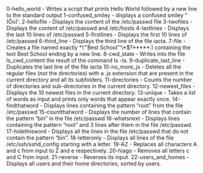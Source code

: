 0-hello_world - Writes a script that prints Hello World followed by a new line to the standard output
1-confused_smiley - displays a confused smiley "(Ôo)'.
2-hellofile - Displays the content of the /etc/passwd file
3-twofiles - Displays the content of /etc/passwd and /etc/hosts
4-lastlines - Displays the last 10 lines of /etc/passwd
5-firstlines - Displays the first 10 lines of /etc/passwd
6-third_line -  Displays the third line of the file iacta.
7-file - Creates a file named exactly \*\\'"Best School"\'\\*$\?\*\*\*\*\*:) containing the text Best School ending by a new line.
8-cwd_state - Writes into the file ls_cwd_content the result of the command ls -la. 
9-duplicate_last_line - Duplicates the last line of the file iacta
10-no_more_js - Deletes all the regular files (not the directories) with a .js extension that are present in the current directory and all its subfolders.
11-directories - Counts the number of directories and sub-directories in the current directory.
12-newest_files - Displays the 10 newest files in the current directory.
13-unique - Takes a list of words as input and prints only words that appear exactly once.
14-findthatword - Displays lines containing the pattern “root” from the file /etc/passwd
15-countthatword - Displays the number of lines that contain the pattern “bin” in the file /etc/passwd
16-whatsnext - Displays lines containing the pattern “root” and 3 lines after them in the file /etc/passwd.
17-hidethisword - Displays all the lines in the file /etc/passwd that do not contain the pattern “bin”.
18-letteronly - Displays all lines of the file /etc/ssh/sshd_config starting with a letter.
19-AZ - Replaces all characters A and c from input to Z and e respectively.
20-hiago - Removes all letters c and C from input.
21-reverse - Reverses its input.
22-users_and_homes - Displays all users and their home directories, sorted by users.
